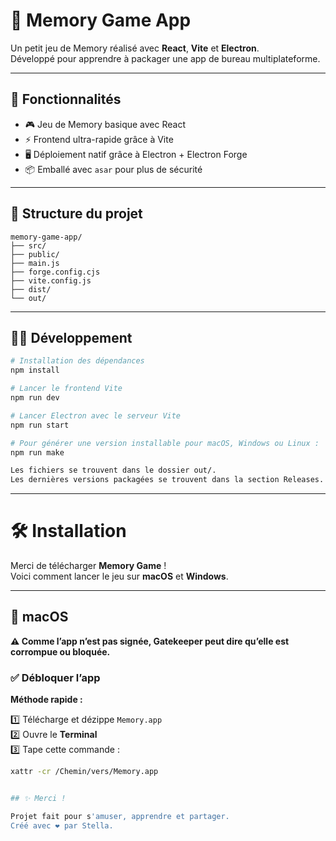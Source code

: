 # 🧩 Memory Game App

Un petit jeu de Memory réalisé avec **React**, **Vite** et **Electron**.  
Développé pour apprendre à packager une app de bureau multiplateforme.

---

## 🚀 Fonctionnalités

- 🎮 Jeu de Memory basique avec React
- ⚡ Frontend ultra-rapide grâce à Vite
- 🖥️ Déploiement natif grâce à Electron + Electron Forge
- 📦 Emballé avec `asar` pour plus de sécurité

---

## 📂 Structure du projet

```
memory-game-app/
├── src/
├── public/ 
├── main.js 
├── forge.config.cjs 
├── vite.config.js 
├── dist/ 
└── out/ 
```
---

## 🧑‍💻 Développement

```bash
# Installation des dépendances
npm install

# Lancer le frontend Vite
npm run dev

# Lancer Electron avec le serveur Vite
npm run start

# Pour générer une version installable pour macOS, Windows ou Linux :
npm run make

Les fichiers se trouvent dans le dossier out/.
Les dernières versions packagées se trouvent dans la section Releases.

```
---

# 🛠️ Installation

Merci de télécharger **Memory Game** !  
Voici comment lancer le jeu sur **macOS** et **Windows**.

---

## 🍏 macOS

**⚠️ Comme l’app n’est pas signée, Gatekeeper peut dire qu’elle est corrompue ou bloquée.**

### ✅ Débloquer l’app

**Méthode rapide :**

1️⃣ Télécharge et dézippe `Memory.app`  
2️⃣ Ouvre le **Terminal**  
3️⃣ Tape cette commande :

```bash
xattr -cr /Chemin/vers/Memory.app


## ✨ Merci !

Projet fait pour s'amuser, apprendre et partager.
Créé avec ❤️ par Stella.